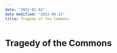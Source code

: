 ```yaml
---
date: "2022-02-02"
date modified: "2022-06-15"
title: Tragedy of the Commons
---
```


# Tragedy of the Commons
